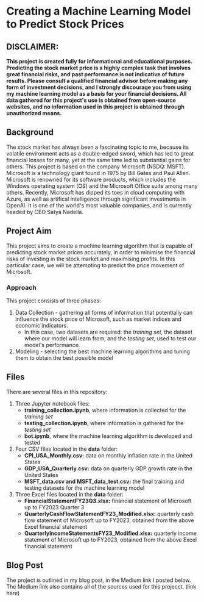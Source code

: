 # **Creating a Machine Learning Model to Predict Stock Prices**

## **DISCLAIMER:**
**This project is created fully for informational and educational purposes. Predicting the stock market price is a highly complex task that involves great financial risks, and past performance is not indicative of future results. Please consult a qualified financial advisor before making any form of investment decisions, and I strongly discourage you from using my machine learning model as a basis for your financial decisions. All data gathered for this project's use is obtained from open-source websites, and no information used in this project is obtained through unauthorized means.**

## **Background**
The stock market has always been a fascinating topic to me, because its volatile environment acts as a double-edged sword, which has led to great financial losses for many, yet at the same time led to substantial gains for others. This project is based on the company Microsoft (NSDQ: MSFT). Microsoft is a technology giant found in 1975 by Bill Gates and Paul Allen. Microsoft is renowned for its software products, which includes the Windows operating system (OS) and the Microsoft Office suite among many others. Recently, Microsoft has dipped its toes in cloud computing with Azure, as well as artifical intelligence through significant investments in OpenAI. It is one of the world's most valuable companies, and is currently headed by CEO Satya Nadella.

## **Project Aim**
This project aims to create a machine learning algorithm that is capable of predicting stock market prices accurately, in order to minimise the financial risks of investing in the stock market and maximising profits. In this particular case, we will be attempting to predict the price movement of Microsoft. 
### **Approach**
This project consists of three phases:
1. Data Collection - gathering all forms of information that potentially can influence the stock price of Microsoft, such as market indices and economic indicators.
     - In this case, two datasets are required: the *training set,* the dataset where our model will learn from, and the *testing set*, used to test our model's performance.
2. Modeling - selecting the best machine learning algorithms and tuning them to obtain the best possible model

## **Files**
There are several files in this repository:
1. Three Jupyter notebook files:
   - **training_collection.ipynb**, where information is collected for the *training set*
   - **testing_collection.ipynb**, where information is gathered for the *testing set*
   - **bot.ipynb**, where the machine learning algorithm is developed and tested
2. Four CSV files located in the **data** folder:
   - **CPI_USA_Monthly.csv:** data on monthly inflation rate in the United States
   - **GDP_USA_Quarterly.csv:** data on quarterly GDP growth rate in the United States
   - **MSFT_data.csv and MSFT_data_test.csv:** the final training and testing datasets for the machine learning model
3. Three Excel files located in the **data** folder:
   - **FinancialStatementFY23Q3.xlsx:** financial statement of Microsoft up to FY2023 Quarter 3
   - **QuarterlyCashFlowStatementFY23_Modified.xlsx:** quarterly cash flow statement of Microsoft up to FY2023, obtained from the above Excel financial statement
   - **QuarterlyIncomeStatementsFY23_Modified.xlsx:** quarterly income statement of Microsoft up to FY2023, obtained from the above Excel financial statement

## **Blog Post**
The project is outlined in my blog post, in the Medium link I posted below. The Medium link also contains all of the sources used for this projecct.
(link here)
